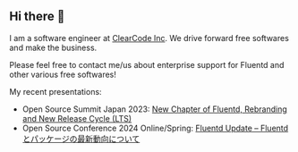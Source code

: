 ## Hi there 👋

I am a software engineer at [ClearCode Inc](https://www.clear-code.com/).
We drive forward free softwares and make the business.

Please feel free to contact me/us about enterprise support for Fluentd and other various free softwares!

My recent presentations:

- Open Source Summit Japan 2023: [New Chapter of Fluentd, Rebranding and New Release Cycle (LTS)](https://slide.rabbit-shocker.org/authors/daipom/open-source-summit-japan-2023-fluent-package/)
- Open Source Conference 2024 Online/Spring: [Fluentd Update – Fluentdとパッケージの最新動向について](https://slide.rabbit-shocker.org/authors/kenhys/osc2024-online-spring-fluentd/)
